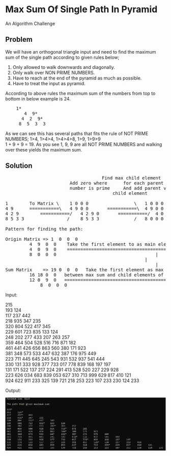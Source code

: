 # Max Sum Of Single Path In Pyramid
An Algorithm Challenge

## Problem
We will have an orthogonal triangle input and need to find the maximum sum of the single path according to given rules below;

1. Only allowed to walk downwards and diagonally.
2. Only walk over NON PRIME NUMBERS.
3. Have to reach at the end of the pyramid as much as possible.
4. Have to treat the input as pyramid.

According to above rules the maximum sum of the numbers from top to bottom in below example is 24.

<pre>
	1*
       4  9*
      4  2  9*
     8  5  3  3
</pre>

As we can see this has several paths that fits the rule of NOT PRIME NUMBERS; 1>4, 1>4>4, 1>4>4>8, 1>9, 1>9>9\
1 + 9 + 9 = 19.  As you see 1, 9, 9 are all NOT PRIME NUMBERS and walking over these yields the maximum sum.

## Solution
<pre>
									Find max child element		Repeat until reaching
					    Add zero where		for each parent element	        to the last row		
					    number is prime		And add parent value to		
					    				child element							
					    					
1	     To Matrix \	1 0 0 0     	        \	1 0 0 0   for 3. row\	     1  0  0  0  for 2. row\	     1  0  0  0   for 1st row\	     19 0  0  0  ===> Max Sum: 19
4 9	     ===========\	4 9 0 0	      ===========\	4 9 0 0   ===========\	     4  9  0  0  ===========\	     16 18 0  0    ===========\      16 18 0  0     			
4 2 9	     ===========/	4 2 9 0	      ===========/	4 0 9 0   ===========/       12 0  9  0  ===========/	     12 0  9  0	   ===========/      12 0  9  0	
8 5 3 3	       	       /	8 5 3 3		        /	8 0 0 0		    /	     8  0  0  0	           /	     8  0  0  0	             /       8  0  0  0

Pattern for finding the path:

Origin Matrix => 1  0  0  0
		 4  9  0  0    Take the first element to as main element
		 4  0  9  0    ===========================================>  1 <--------------Equal
		 8  0  0  0							    		|
										    		|			===> After this u can see that difference between sum matrix's first element and right child of it equals to first element of origin matrix.
									            		|  			===> It means that we've found the second element of path as second element of second row. 
Sum Matrix    => 19 0  0  0   Take the first element as max sum,find the difference 	    	|			===> And our new max sum is going to be max sum of second row for the process on next row. (In this example, new max sum Sum Matrix[1,1]=> 18 for second row)     
		 16 18 0  0   between max sum and child elements of max sum	    		v			===> And new main element is going to be => Origin Matrix[1,1] = 9.
		 12 0  9  0   ============================================>  19-16 = 2, 19-18 = 1			===> In this way, we can repeat this process until the difference is zero. 
	         8  0  0  0
</pre>

Input:

215\
193 124\
117 237 442\
218 935 347 235\
320 804 522 417 345\
229 601 723 835 133 124\
248 202 277 433 207 263 257\
359 464 504 528 516 716 871 182\
461 441 426 656 863 560 380 171 923\
381 348 573 533 447 632 387 176 975 449\
223 711 445 645 245 543 931 532 937 541 444\
330 131 333 928 377 733 017 778 839 168 197 197\
131 171 522 137 217 224 291 413 528 520 227 229 928\
223 626 034 683 839 053 627 310 713 999 629 817 410 121\
924 622 911 233 325 139 721 218 253 223 107 233 230 124 233

Output:

![Output](SS/Output.PNG)
